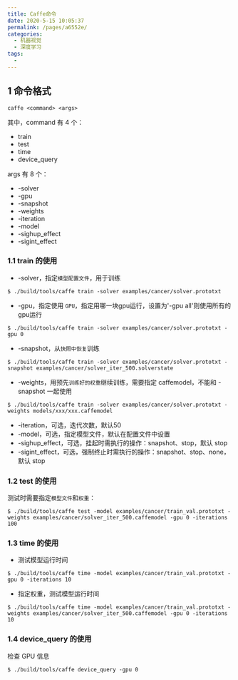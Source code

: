 ```yaml
---
title: Caffe命令
date: 2020-5-15 10:05:37
permalink: /pages/a6552e/
categories: 
  - 机器视觉
  - 深度学习
tags: 
  - 
---
```


## 1 命令格式

```shell
caffe <command> <args>
```

其中，command 有 4 个：
- train
- test
- time
- device_query

args 有 8 个：
- -solver
- -gpu
- -snapshot
- -weights
- -iteration
- -model
- -sighup_effect
- -sigint_effect

### 1.1 train 的使用

- -solver，指定`模型配置文件`，用于训练
```shell
$ ./build/tools/caffe train -solver examples/cancer/solver.prototxt
```

- -gpu，指定使用 `GPU`，指定用哪一块gpu运行，设置为'-gpu all'则使用所有的gpu运行
```shell
$ ./build/tools/caffe train -solver examples/cancer/solver.prototxt -gpu 0
```

- -snapshot，从`快照中恢复`训练
```shell
$ ./build/tools/caffe train -solver examples/cancer/solver.prototxt -snapshot examples/cancer/solver_iter_500.solverstate
```

- -weights，用预先`训练好的权重`继续训练，需要指定 caffemodel，不能和 -snapshot 一起使用
```shell
$ ./build/tools/caffe train -solver examples/cancer/solver.prototxt -weights models/xxx/xxx.caffemodel
```

- -iteration，可选，迭代次数，默认50
- -model，可选，指定模型文件，默认在配置文件中设置
- -sighup_effect，可选，挂起时需执行的操作：snapshot、stop，默认 stop
- -sigint_effect，可选，强制终止时需执行的操作：snapshot、stop、none，默认 stop
 


### 1.2 test 的使用

测试时需要指定`模型文件`和`权重`：
```shell
$ ./build/tools/caffe test -model examples/cancer/train_val.prototxt -weights examples/cancer/solver_iter_500.caffemodel -gpu 0 -iterations 100
```


### 1.3 time 的使用

- 测试模型运行时间
```shell
$ ./build/tools/caffe time -model examples/cancer/train_val.prototxt -gpu 0 -iterations 10
```

- 指定权重，测试模型运行时间
```shell
$ ./build/tools/caffe time -model examples/cancer/train_val.prototxt -weights examples/cancer/solver_iter_500.caffemodel -gpu 0 -iterations 10
```

### 1.4 device_query 的使用

检查 GPU 信息
```shell
$ ./build/tools/caffe device_query -gpu 0
```